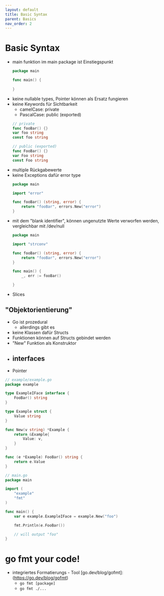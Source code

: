 ```yaml
---
layout: default
title: Basic Syntax
parent: Basics
nav_order: 2
---
```


# Basic Syntax

- main funktion im main package ist Einstiegspunkt
	```go
	package main

	func main() {
		
	}
	```
- keine nullable types, Pointer können als Ersatz fungieren
- keine Keywords für Sichtbarkeit
    - camelCase: private
    - PascalCase: public (exported)
	```go
	// private
	func fooBar() {}
	var foo string
	const foo string

	// public (exported)
	func FooBar() {}
	var Foo string
	const Foo string
	```
- multiple Rückgabewerte
- keine Exceptions dafür error type
	```go
	package main

	import "error"

	func fooBar() (string, error) {
		return "fooBar", errors.New("error")
	}
	```
- mit dem "blank identifier", können ungenutzte Werte verworfen werden, vergleichbar mit /dev/null
	```go
	package main

	import "strconv"

	func fooBar() (string, error) {
		return "fooBar", errors.New("error")
	}

	func main() {
		_, err := fooBar()
	
	}
	```
- Slices
  
## "Objektorientierung"
- Go ist prozedural
    - allerdings gibt es 
- keine Klassen dafür Structs
- Funktionen können auf Structs gebindet werden
- "New" Funktion als Konstruktor
- interfaces
    - 
- Pointer

```go
// example/example.go
package example

type ExampleIFace interface {
	FooBar() string
}

type Example struct {
	Value string
}

func New(v string) *Example {
	return &Example{
		Value: v,
	}
}

func (e *Example) FooBar() string {
	return e.Value
}

// main.go
package main

import (
	"example"
	"fmt"
)

func main() {
	var e example.ExampleIFace = example.New("foo")

	fmt.Println(e.FooBar())

    // will output "foo"
}
```

# go fmt your code!
- integriertes Formatierungs - Tool [go.dev/blog/gofmt]:(https://go.dev/blog/gofmt)
	- `go fmt [package]`
	- `go fmt ./...` 